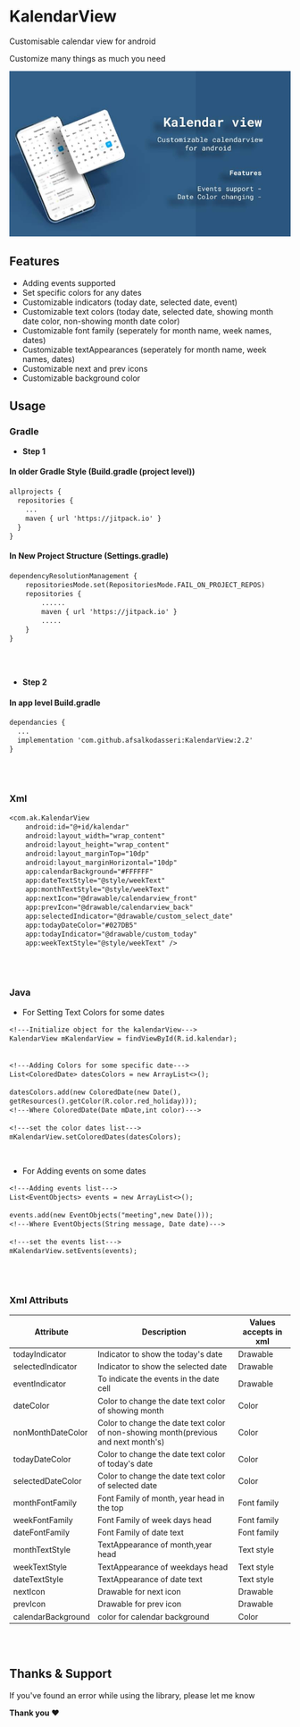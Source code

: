 # KalendarView
Customisable calendar view for android

Customize many things as much you need

![image info](screenshots/github_poster.jpg)

## Features
- Adding events supported
- Set specific colors for any dates
- Customizable indicators (today date, selected date, event)
- Customizable text colors (today date, selected date, showing month date color, non-showing month date color)
- Customizable font family (seperately for month name, week names, dates)
- Customizable textAppearances (seperately for month name, week names, dates)
- Customizable next and prev icons
- Customizable background color

## Usage
### Gradle

- **Step 1**

#### In older Gradle Style (Build.gradle (project level))
```
allprojects {
  repositories {
    ...
    maven { url 'https://jitpack.io' }
  }
}
```

#### In New Project Structure (Settings.gradle)
```
dependencyResolutionManagement {
    repositoriesMode.set(RepositoriesMode.FAIL_ON_PROJECT_REPOS)
    repositories {
        ......
        maven { url 'https://jitpack.io' }
        .....
    }
}
```
<br>
<br>

- **Step 2**

#### In app level Build.gradle
```
dependancies {
  ...
  implementation 'com.github.afsalkodasseri:KalendarView:2.2'
}
```
<br>
<br>

### Xml
```
<com.ak.KalendarView
    android:id="@+id/kalendar"
    android:layout_width="wrap_content"
    android:layout_height="wrap_content"
    android:layout_marginTop="10dp"
    android:layout_marginHorizontal="10dp"
    app:calendarBackground="#FFFFFF"
    app:dateTextStyle="@style/weekText"
    app:monthTextStyle="@style/weekText"
    app:nextIcon="@drawable/calendarview_front"
    app:prevIcon="@drawable/calendarview_back"
    app:selectedIndicator="@drawable/custom_select_date"
    app:todayDateColor="#027DB5"
    app:todayIndicator="@drawable/custom_today"
    app:weekTextStyle="@style/weekText" />
```

<br>
<br>

### Java

- For Setting Text Colors for some dates

```
<!---Initialize object for the kalendarView--->
KalendarView mKalendarView = findViewById(R.id.kalendar);


<!---Adding Colors for some specific date--->
List<ColoredDate> datesColors = new ArrayList<>();

datesColors.add(new ColoredDate(new Date(), getResources().getColor(R.color.red_holiday)));    
<!---Where ColoredDate(Date mDate,int color)--->

<!---set the color dates list--->
mKalendarView.setColoredDates(datesColors);
```
<br>

- For Adding events on some dates

```
<!---Adding events list--->
List<EventObjects> events = new ArrayList<>();

events.add(new EventObjects("meeting",new Date()));
<!---Where EventObjects(String message, Date date)--->

<!---set the events list--->
mKalendarView.setEvents(events);
```

<br>
<br>

### Xml Attributs

| Attribute  | Description |  Values accepts in xml  |
| ------------- | ------------- | ------------------ |
| todayIndicator | Indicator to show the today's date  |      Drawable   |
| selectedIndicator  | Indicator to show the selected date  |     Drawable    |
| eventIndicator | To indicate the events in the date cell | Drawable |
| dateColor | Color to change the date text color of showing month | Color |
| nonMonthDateColor | Color to change the date text color of non-showing month(previous and next month's) | Color |
| todayDateColor | Color to change the date text color of today's date | Color |
| selectedDateColor | Color to change the date text color of selected date | Color| 
| monthFontFamily | Font Family of month, year head in the top | Font family |
| weekFontFamily |Font Family of week days head | Font family |
| dateFontFamily | Font Family of date text | Font family |
| monthTextStyle | TextAppearance of month,year head | Text style |
| weekTextStyle | TextAppearance of weekdays head | Text style |
| dateTextStyle | TextAppearance of date text | Text style |
| nextIcon | Drawable for next icon | Drawable |
| prevIcon | Drawable for prev icon | Drawable |
| calendarBackground | color for calendar background | Color |

<br>
<br>

## Thanks & Support
If you've found an error while using the library, please let me know
<br>


**Thank you :heart:**

<br>
<br>

